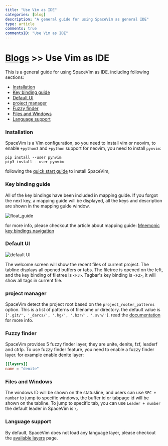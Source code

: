 ```yaml
---
title: "Use Vim as IDE"
categories: [blog]
description: "A general guide for using SpaceVim as general IDE"
type: article
comments: true
commentsID: "Use Vim as IDE"
---
```


# [Blogs](../blog/) >> Use Vim as IDE

This is a general guide for using SpaceVim as IDE. including following sections:

<!-- vim-markdown-toc GFM -->

- [Installation](#installation)
- [Key binding guide](#key-binding-guide)
- [Default UI](#default-ui)
- [project manager](#project-manager)
- [Fuzzy finder](#fuzzy-finder)
- [Files and Windows](#files-and-windows)
- [Language support](#language-support)

<!-- vim-markdown-toc -->

### Installation

SpaceVim is a Vim configuration, so you need to install vim or neovim,
to enable `+python3` and `+python` support for neovim, you need to install `pynvim`:

```
pip install --user pynvim
pip3 install --user pynvim
```

following the [quick start guide](../quick-guide-start/) to install SpaceVim,

### Key binding guide

All of the key bindings have been included in mapping guide. If you forgot the next key,
a mapping guide will be displayed, all the keys and description are shown in the mapping guide window.

![float_guide](https://user-images.githubusercontent.com/13142418/89091735-5de96a00-d3de-11ea-85e1-b0fc64537836.gif)

for more info, please checkout the article about mapping guide: [Mnemonic key bindings navigation](../mnemonic-key-bindings-navigation/)

### Default UI

![default UI](https://user-images.githubusercontent.com/13142418/33804722-bc241f50-dd70-11e7-8dd8-b45827c0019c.png)

The welcome screen will show the recent files of current project.
The tabline displays all opened buffers or tabs. The filetree is opened on the left,
and the key binding of filetree is `<F3>`. Tagbar's key binding is `<F2>`, it will show all tags in current file.

### project manager

SpaceVim detect the project root based on the `project_rooter_patterns` option.
This is a list of patterns of filename or directory.
the default value is `['.git/', '_darcs/', '.hg/', '.bzr/', '.svn/']`.
read the [documentation](../documentation/#manager-projects) for more info.

### Fuzzy finder

SpaceVim provides 5 fuzzy finder layer, they are unite, denite, fzf, leaderf and ctrlp. To use fuzzy finder feature, you need to enable a
fuzzy finder layer. for example enable denite layer:

```toml
[[layers]]
name = "denite"
```

### Files and Windows

The windows ID will be shown on the statusline, and users can use `SPC + number` to jump to specific windows, the buffer id or tabpage id will
be shown on the tabline. To jump to specific tab, you can use `Leader + number` the default leader in SpaceVim is `\`.

### Language support

By default, SpaceVim does not load any language layer, please checkout the [available layers](../layers/) page.

